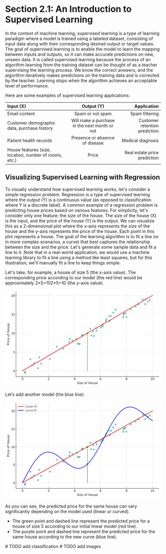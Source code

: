 # Section 2.1: An Introduction to Supervised Learning

In the context of machine learning, supervised learning is a type of learning paradigm where a model is trained using a labeled dataset, consisting of input data along with their corresponding desired output or target values. The goal of supervised learning is to enable the model to learn the mapping between inputs and outputs, so it can make accurate predictions on new, unseen data. It is called supervised learning because the process of an algorithm learning from the training dataset can be thought of as a teacher supervising the learning process. We know the correct answers, and the algorithm iteratively makes predictions on the training data and is corrected by the teacher. Learning stops when the algorithm achieves an acceptable level of performance.

Here are some examples of supervised learning applications:

| Input (X)           | Output (Y)           | Application   |
| :---              |    :----:            |          ---: |
| Email content	| Spam or not spam	|Spam filtering |
| Customer demographic data, purchase history	| Will make a purchase in the next month or not	| Customer retention prediction |
| Patient health records	| Presence or absence of disease	| Medical diagnosis|
| House features (size, location, number of rooms, etc.)	| Price	| Real estate price prediction |


## Visualizing Supervised Learning with Regression

To visually understand how supervised learning works, let's consider a simple regression problem. Regression is a type of supervised learning where the output (Y) is a continuous value (as opposed to classification where Y is a discrete label).
A common example of a regression problem is predicting house prices based on various features. For simplicity, let's consider only one feature: the size of the house. The size of the house (X) is the input, and the price of the house (Y) is the output.
We can visualize this as a 2-dimensional plot where the x-axis represents the size of the house and the y-axis represents the price of the house. Each point in this plot represents a house. The goal of the learning algorithm is to fit a line (or in more complex scenarios, a curve) that best captures the relationship between the size and the price.
Let's generate some sample data and fit a line to it. Note that in a real-world application, we would use a machine learning library to fit a line using a method like least squares, but for this illustration, we'll manually fit a line to keep things simple.

Let's take, for example, a house of size 5 (the x-axis value). The corresponding price according to our model (the red line) would be approximately 2×5=102×5=10 (the y-axis value).

<p align="center">

<img src="/machine_learning_basic/housing-price.jpg" alt="housing price - line" width="550">

</p> 

Let’s add another model (the blue line):

<p align="center">
<img src="/machine_learning_basic/housing-price2.jpg" alt="housing price - curve" width="550">
</p> 

As you can see, the predicted price for the same house can vary significantly depending on the model used (linear or curved). 

- The green point and dashed line represent the predicted price for a house of size 5 according to our initial linear model (red line).
- The purple point and dashed line represent the predicted price for the same house according to the new curve (blue line).


\# TODO add classification 
\# TODO add images 